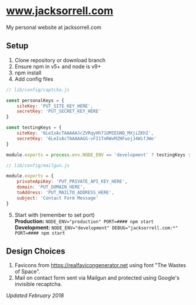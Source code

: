 # www.jacksorrell.com
My personal website at jacksorrell.com

## Setup
1. Clone repository or download branch
2. Ensure npm in v5+ and node is v9+
3. npm install
4. Add config files
```javascript
// lib/config/captcha.js

const personalKeys = {
	siteKey: 'PUT_SITE_KEY_HERE',
	secretKey: 'PUT_SECRET_KEY_HERE'
}

const testingKeys = {
	siteKey: '6LeIxAcTAAAAAJcZVRqyHh71UMIEGNQ_MXjiZKhI',
	secretKey: '6LeIxAcTAAAAAGG-vFI1TnRWxMZNFuojJ4WifJWe'
}

module.exports = process.env.NODE_ENV == 'development' ? testingKeys : personalKeys;
```
```javascript
// lib/config/mailgun.js

module.exports = {
	privateApiKey: 'PUT_PRIVATE_API_KEY_HERE',
	domain: 'PUT_DOMAIN_HERE',
	toAddress: 'PUT_MAILTO_ADDRESS_HERE',
	subject: 'Contact Form Message'
}
```
5. Start with (remember to set port)  
**Production:** `NODE_ENV="production" PORT=#### npm start`  
**Development:** `NODE_ENV="development" DEBUG="jacksorrell.com:*" PORT=#### npm start`


## Design Choices
1. Favicons from https://realfavicongenerator.net using font "The Wastes of Space".
2. Mail on contact form sent via Mailgun and protected using Google's invisible recaptcha.



*Updated February 2018*
